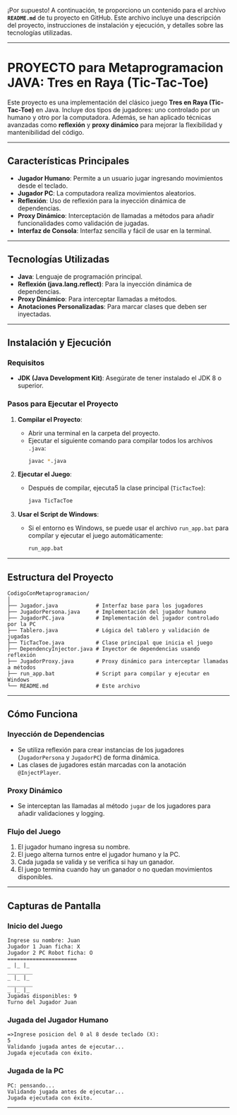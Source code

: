 ¡Por supuesto! A continuación, te proporciono un contenido para el archivo **`README.md`** de tu proyecto en GitHub. Este archivo incluye una descripción del proyecto, instrucciones de instalación y ejecución, y detalles sobre las tecnologías utilizadas.

---

# **PROYECTO para Metaprogramacion JAVA: Tres en Raya (Tic-Tac-Toe)**

Este proyecto es una implementación del clásico juego **Tres en Raya (Tic-Tac-Toe)** en Java. Incluye dos tipos de jugadores: uno controlado por un humano y otro por la computadora. Además, se han aplicado técnicas avanzadas como **reflexión** y **proxy dinámico** para mejorar la flexibilidad y mantenibilidad del código.

---

## **Características Principales**
- **Jugador Humano**: Permite a un usuario jugar ingresando movimientos desde el teclado.
- **Jugador PC**: La computadora realiza movimientos aleatorios.
- **Reflexión**: Uso de reflexión para la inyección dinámica de dependencias.
- **Proxy Dinámico**: Interceptación de llamadas a métodos para añadir funcionalidades como validación de jugadas.
- **Interfaz de Consola**: Interfaz sencilla y fácil de usar en la terminal.

---

## **Tecnologías Utilizadas**
- **Java**: Lenguaje de programación principal.
- **Reflexión (java.lang.reflect)**: Para la inyección dinámica de dependencias.
- **Proxy Dinámico**: Para interceptar llamadas a métodos.
- **Anotaciones Personalizadas**: Para marcar clases que deben ser inyectadas.

---

## **Instalación y Ejecución**

### **Requisitos**
- **JDK (Java Development Kit)**: Asegúrate de tener instalado el JDK 8 o superior.

### **Pasos para Ejecutar el Proyecto**

1. **Compilar el Proyecto**:
   - Abrir una terminal en la carpeta del proyecto.
   - Ejecutar el siguiente comando para compilar todos los archivos `.java`:
     ```bash
     javac *.java
     ```

2. **Ejecutar el Juego**:
   - Después de compilar, ejecuta5 la clase principal (`TicTacToe`):
     ```bash
     java TicTacToe
     ```

3. **Usar el Script de Windows**:
   - Si el entorno es Windows, se puede usar el archivo `run_app.bat` para compilar y ejecutar el juego automáticamente:
     ```bash
     run_app.bat
     ```

---

## **Estructura del Proyecto**
```
CodigoConMetaprogramacion/
│
├── Jugador.java            # Interfaz base para los jugadores
├── JugadorPersona.java     # Implementación del jugador humano
├── JugadorPC.java          # Implementación del jugador controlado por la PC
├── Tablero.java            # Lógica del tablero y validación de jugadas
├── TicTacToe.java          # Clase principal que inicia el juego
├── DependencyInjector.java # Inyector de dependencias usando reflexión
├── JugadorProxy.java       # Proxy dinámico para interceptar llamadas a métodos
├── run_app.bat             # Script para compilar y ejecutar en Windows
└── README.md               # Este archivo
```

---

## **Cómo Funciona**

### **Inyección de Dependencias**
- Se utiliza reflexión para crear instancias de los jugadores (`JugadorPersona` y `JugadorPC`) de forma dinámica.
- Las clases de jugadores están marcadas con la anotación `@InjectPlayer`.

### **Proxy Dinámico**
- Se interceptan las llamadas al método `jugar` de los jugadores para añadir validaciones y logging.

### **Flujo del Juego**
1. El jugador humano ingresa su nombre.
2. El juego alterna turnos entre el jugador humano y la PC.
3. Cada jugada se valida y se verifica si hay un ganador.
4. El juego termina cuando hay un ganador o no quedan movimientos disponibles.

---

## **Capturas de Pantalla**

### **Inicio del Juego**
```
Ingrese su nombre: Juan
Jugador 1 Juan ficha: X
Jugador 2 PC Robot ficha: O
======================
_ |_ |_
________
_ |_ |_
________
_ |_ |_
Jugadas disponibles: 9
Turno del Jugador Juan
```

### **Jugada del Jugador Humano**
```
=>Ingrese posicion del 0 al 8 desde teclado (X):
5
Validando jugada antes de ejecutar...
Jugada ejecutada con éxito.
```

### **Jugada de la PC**
```
PC: pensando...
Validando jugada antes de ejecutar...
Jugada ejecutada con éxito.
```

---
